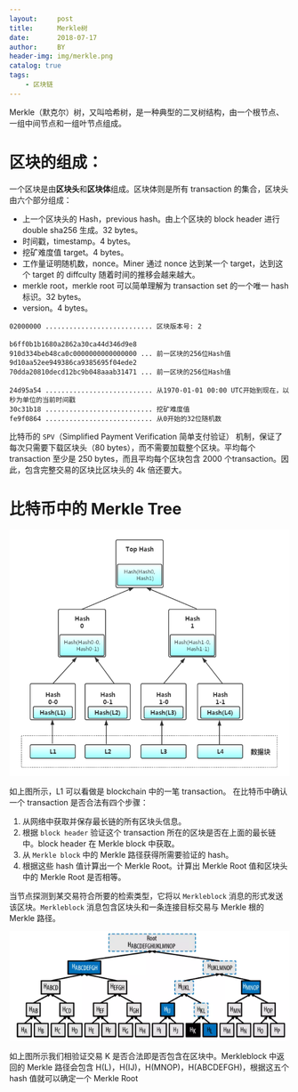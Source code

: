 ```yaml
---
layout:     post
title:      Merkle树
date:       2018-07-17
author:     BY
header-img: img/merkle.png
catalog: true
tags:
    - 区块链
---
```



Merkle（默克尔）树，又叫哈希树，是一种典型的二叉树结构，由一个根节点、一组中间节点和一组叶节点组成。

# 区块的组成：

一个区块是由**区块头**和**区块体**组成。区块体则是所有 transaction 的集合，区块头由六个部分组成：

- 上一个区块头的 Hash，previous hash。由上个区块的 block header 进行 double sha256 生成。32 bytes。
- 时间戳，timestamp。4 bytes。
- 挖矿难度值 target。4 bytes。
- 工作量证明随机数，nonce。Miner 通过 nonce 达到某一个 target，达到这个 target 的 diffculty 随着时间的推移会越来越大。
- merkle root，merkle root 可以简单理解为 transaction set 的一个唯一 hash 标识。32 bytes。
- version。4 bytes。


```
02000000 ........................... 区块版本号: 2

b6ff0b1b1680a2862a30ca44d346d9e8
910d334beb48ca0c0000000000000000 ... 前一区块的256位Hash值
9d10aa52ee949386ca9385695f04ede2
70dda20810decd12bc9b048aaab31471 ... 前一区块的256位Hash值

24d95a54 ........................... 从1970-01-01 00:00 UTC开始到现在，以秒为单位的当前时间戳
30c31b18 ........................... 挖矿难度值
fe9f0864 ........................... 从0开始的32位随机数

```

比特币的 `SPV`（Simplified Payment Verification 简单支付验证） 机制，保证了每次只需要下载区块头（80 bytes），而不需要加载整个区块。平均每个 transaction 至少是 250 bytes，而且平均每个区块包含 2000 个transaction。因此，包含完整交易的区块比区块头的 4k 倍还要大。

# 比特币中的 Merkle Tree

![1](https://github.com/boenn/MarkdownPhotos/raw/master/merkle%20tree/1.png)

如上图所示，L1 可以看做是 blockchain 中的一笔 transaction。
在比特币中确认一个 transaction 是否合法有四个步骤：

1. 从网络中获取并保存最长链的所有区块头信息。
2. 根据 `block header` 验证这个 transaction 所在的区块是否在上面的最长链中。block header 在 Merkle block 中获取。
3. 从 `Merkle block` 中的 Merkle 路径获得所需要验证的 hash。
4. 根据这些 hash 值计算出一个 Merkle Root。计算出 Merkle Root 值和区块头中的 Merkle Root 是否相等。

当节点探测到某交易符合所要的检索类型，它将以 `Merkleblock` 消息的形式发送该区块。`Merkleblock` 消息包含区块头和一条连接目标交易与 Merkle 根的 Merkle 路径。

![2](https://github.com/boenn/MarkdownPhotos/raw/master/merkle%20tree/2.png)

如上图所示我们相验证交易 K 是否合法即是否包含在区块中。Merkleblock 中返回的 Merkle 路径会包含 H(L)，H(IJ)，H(MNOP)，H(ABCDEFGH)，根据这五个 hash 值就可以确定一个 Merkle Root

